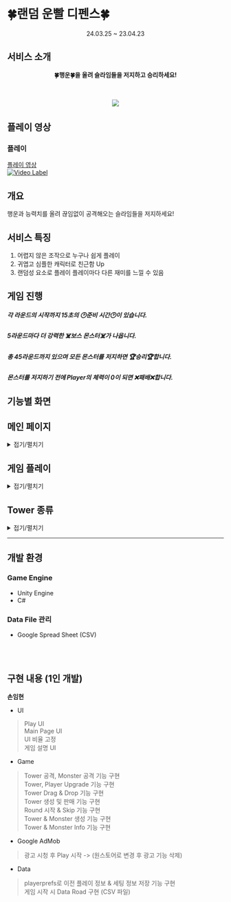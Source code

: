 # 🍀랜덤 운빨 디펜스🍀

<div align="center">
24.03.25 ~ 23.04.23<br/>
</div>

## 서비스 소개
<div align="center">
<b>🍀행운🍀을 올려 슬라임들을 저지하고 승리하세요!<br/></b>
<br/><br/>

![](images/gifs/Main.gif)
</div>

## 플레이 영상
### 플레이
[플레이 영상](https://www.youtube.com/watch?v=GlVvbZktqg0)
<br/>
[![Video Label](http://img.youtube.com/vi/GlVvbZktqg0/0.jpg)](https://www.youtube.com/watch?v=GlVvbZktqg0)


## 개요
행운과 능력치를 올려 끊임없이 공격해오는 슬라임들을 저지하세요!


## 서비스 특징
1. 어렵지 않은 조작으로 누구나 쉽게 플레이
2. 귀엽고 심플한 캐릭터로 친근함 Up
3. 랜덤성 요소로 플레이 플레이마다 다른 재미를 느낄 수 있음


## 게임 진행
##### 각 라운드의 시작까지 15초의 🕑준비 시간🕑이 있습니다.<br/>
##### 5라운드마다 더 강력한 ☠️보스 몬스터☠️가 나옵니다.<br/>
##### 총 45라운드까지 있으며 모든 몬스터를 저지하면 🏆승리🏆합니다.<br/>
##### 몬스터를 저지하기 전에 Player의 체력이 0이 되면 ❌패배❌합니다.<br/>


## 기능별 화면 

## 메인 페이지
<details>
<summary>접기/펼치기</summary>

### MainPage
![MainPage](images/gifs/MainUI/MainPage.gif)

### Tutorial
![Tutorial](images/gifs/MainUI/Tutorial.gif)

### BGM On&Off
![BGM](images/gifs/MainUI/TLP_login.gif)

### Rank Record
![Rank](images/gifs/MainUI/Rank.gif)

### GameStart
![Rank](images/gifs/MainUI/GameStart.gif)
</details>



## 게임 플레이
<details>
<summary>접기/펼치기</summary>

### 타워 구매
![타워구매](images/gifs/GameScene/TowerBuy.gif)

### Player 능력 Upgrade
![플레이어 강화](images/gifs/GameScene/PlayerUpgrade.gif)

### Tower 선택
![타워 선택](images/gifs/GameScene/TowerSelect.gif)

### Tower Drag&Drop
![타워 드래그앤 드롭](images/gifs/GameScene/TowerMove.gif)

### Tower Change
![타워 교환](images/gifs/GameScene/TowerChange.gif)

### Tower Seat
![타워 이동](images/gifs/GameScene/TowerMove3.gif)

### Tower Upgrade
![타워 강화](images/gifs/GameScene/TowerUpgrade.gif)

### Tower 판매
![타워 판매](images/gifs/GameScene/TowerSell.gif)

### Monster Information
![몬스터 정보](images/gifs/GameScene/SlimeInfo.gif)

### Game Clear
![몬스터 정보](images/gifs/GameScene/GameClear.gif)

### Game Over
![몬스터 정보](images/gifs/GameScene/GameOver.gif)

</details>


## Tower 종류
<details>
<summary>접기/펼치기</summary>

## 검사
### 검사 (B)
![검사 B](images/gifs/GameScene/Sword_B.gif)

### 검사 (A)
![검사 A](images/gifs/GameScene/Sword_A.gif)

### 검사 (S)
![검사 S](images/gifs/GameScene/Sword_S.gif)

## 창술사
### 창술사 (B)
![창술사 B](images/gifs/GameScene/Pense_B.gif)

### 창술사 (A)
![창술사 A](images/gifs/GameScene/Pense_A.gif)

### 창술사 (S)
![창술사 S](images/gifs/GameScene/Pense_S.gif)

## 마법사
### 마법사 (B)
![마법사 B](images/gifs/GameScene/Magician_B.gif)

### 마법사 (A)
![마법사 A](images/gifs/GameScene/Magician_A.gif)

### 마법사 (S)
![마법사 S](images/gifs/GameScene/Magician_S.gif)

## 총잡이
### 총잡이 (B)
![총잡이 B](images/gifs/GameScene/Gun_A.gif)

### 총잡이 (A)
![총잡이 A](images/gifs/GameScene/Gun_A.gif)

### 총잡이 (S)
![총잡이 S](images/gifs/GameScene/Gun_S.gif)

## 흑마법사(광역)
### 흑마법사 (B)
![흑마법사 B](images/GameScene/Splash_B.gif)

### 흑마법사 (A)
![흑마법사 A](images/GameScene/Splash_A.gif)

### 흑마법사 (S)
![흑마법사 S](images/GameScene/Splash_S.gif)
</details>


---

## 개발 환경
### Game Engine
- Unity Engine
- C#

### Data File 관리
- Google Spread Sheet (CSV)
<br/>
<br/>

## 구현 내용 (1인 개발)
<strong>손임현</strong>
- UI
 > Play UI</br>
 > Main Page UI</br>
 > UI 비율 고정</br>
 > 게임 설명 UI</br>

- Game
 > Tower 공격, Monster 공격 기능 구현</br>
 > Tower, Player Upgrade 기능 구현</br>
 > Tower Drag & Drop 기능 구현</br>
 > Tower 생성 및 판매 기능 구현</br>
 > Round 시작 & Skip 기능 구현</br>
 > Tower & Monster 생성 기능 구현</br>
 > Tower & Monster Info 기능 구현</br>

- Google AdMob
 > 광고 시청 후 Play 시작 -> (원스토어로 변경 후 광고 기능 삭제)</br>

- Data
 > playerprefs로 이전 플레이 정보 & 세팅 정보 저장 기능 구현</br>
 > 게임 시작 시 Data Road 구현 (CSV 파일)</br>